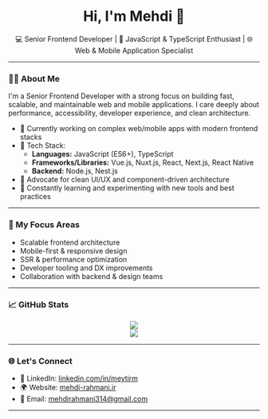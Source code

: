 <h1 align="center">Hi, I'm Mehdi 👋</h1>

<p align="center">
  💻 Senior Frontend Developer | 🧠 JavaScript & TypeScript Enthusiast | 🌐 Web & Mobile Application Specialist
</p>

---

### 🧑‍💻 About Me

I'm a Senior Frontend Developer with a strong focus on building fast, scalable, and maintainable web and mobile applications. I care deeply about performance, accessibility, developer experience, and clean architecture.

- 🔭 Currently working on complex web/mobile apps with modern frontend stacks
- 🧰 Tech Stack:
  - **Languages:** JavaScript (ES6+), TypeScript
  - **Frameworks/Libraries:** Vue.js, Nuxt.js, React, Next.js, React Native
  - **Backend:** Node.js, Nest.js
- 🎨 Advocate for clean UI/UX and component-driven architecture
- 🧠 Constantly learning and experimenting with new tools and best practices

---

### 🚀 My Focus Areas

- Scalable frontend architecture
- Mobile-first & responsive design
- SSR & performance optimization
- Developer tooling and DX improvements
- Collaboration with backend & design teams

---

### 📈 GitHub Stats

<p align="center">
  <img src="https://github-readme-stats.vercel.app/api?username=meytirm&show_icons=true&theme=default&hide_title=true" />
  <br/>
  <img src="https://streak-stats.demolab.com?user=meytirm&theme=default" />
</p>

---


### 🌐 Let's Connect

- 💼 LinkedIn: [linkedin.com/in/meytirm](https://www.linkedin.com/in/meytirm/)
- 🌍 Website: [mehdi-rahmani.ir](https://mehdi-rahmani.ir/)
- 📧 Email: mehdirahmani314@gmail.com

---

